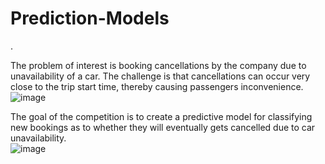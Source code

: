 # Prediction-Models
.


The problem of interest is booking cancellations by the company due to unavailability of a car. The challenge is that cancellations can occur very close to the trip start time, thereby causing passengers inconvenience.
![image](https://user-images.githubusercontent.com/106225839/203663825-5b3e80ab-d6bf-4050-af0c-59356d16a5a8.png)



The goal of the competition is to create a predictive model for classifying new bookings as to whether they will eventually gets cancelled due to car unavailability.  
![image](https://user-images.githubusercontent.com/106225839/203663857-25394070-1666-4ce0-934d-a15fd0006c52.png)



